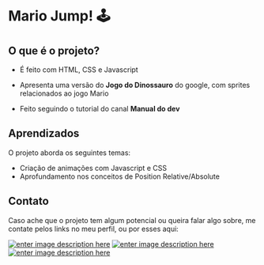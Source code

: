 # Mario Jump! 🕹

## O que é o projeto?

- É feito com HTML, CSS e Javascript

- Apresenta uma versão do  **Jogo do Dinossauro** do google, com sprites relacionados ao jogo Mario

- Feito seguindo o tutorial do canal **Manual do dev**

## Aprendizados

O projeto aborda os seguintes temas:
- Criação de animações com Javascript e CSS
- Aprofundamento nos conceitos de Position Relative/Absolute


## Contato

Caso ache que o projeto tem algum potencial ou queira falar algo sobre, me contate pelos links no meu perfil, ou por esses aqui:

<a href="https://www.linkedin.com/in/nathanguimaraes/">![enter image description here](https://img.shields.io/badge/-Nathan_Guimarães-blue?style=for-the-badge&logo=linkedin)</a>
<a href="mailto:nathanhguimaraes@gmail.com">![enter image description here](https://img.shields.io/badge/-nathanhguimaraes@gmail.com-pink?style=for-the-badge&logo=gmail)</a>
<a href="https://beacons.ai/nathanhgo">![enter image description here](https://img.shields.io/badge/-outros_links-blue?style=for-the-badge&logo=linktree)</a>
